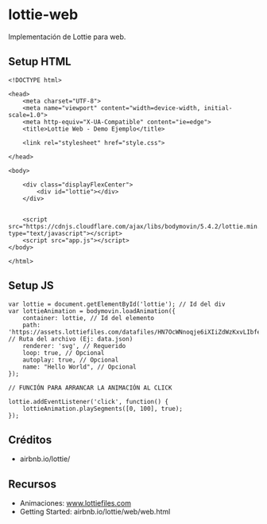 # lottie-web
Implementación de Lottie para web.

## Setup HTML

```
<!DOCTYPE html>

<head>
    <meta charset="UTF-8">
    <meta name="viewport" content="width=device-width, initial-scale=1.0">
    <meta http-equiv="X-UA-Compatible" content="ie=edge">
    <title>Lottie Web - Demo Ejemplo</title>

    <link rel="stylesheet" href="style.css">

</head>

<body>

    <div class="displayFlexCenter">
        <div id="lottie"></div>
    </div>


    <script src="https://cdnjs.cloudflare.com/ajax/libs/bodymovin/5.4.2/lottie.min.js" type="text/javascript"></script>
    <script src="app.js"></script>
</body>

</html>

```

## Setup JS

```
var lottie = document.getElementById('lottie'); // Id del div
var lottieAnimation = bodymovin.loadAnimation({
    container: lottie, // Id del elemento
    path: 'https://assets.lottiefiles.com/datafiles/HN7OcWNnoqje6iXIiZdWzKxvLIbfeCGTmvXmEm1h/data.json', // Ruta del archivo (Ej: data.json)
    renderer: 'svg', // Requerido
    loop: true, // Opcional
    autoplay: true, // Opcional
    name: "Hello World", // Opcional
});

// FUNCIÓN PARA ARRANCAR LA ANIMACIÓN AL CLICK

lottie.addEventListener('click', function() {
    lottieAnimation.playSegments([0, 100], true);
});

```

## Créditos

- airbnb.io/lottie/

## Recursos

- Animaciones: www.lottiefiles.com
- Getting Started: airbnb.io/lottie/web/web.html

